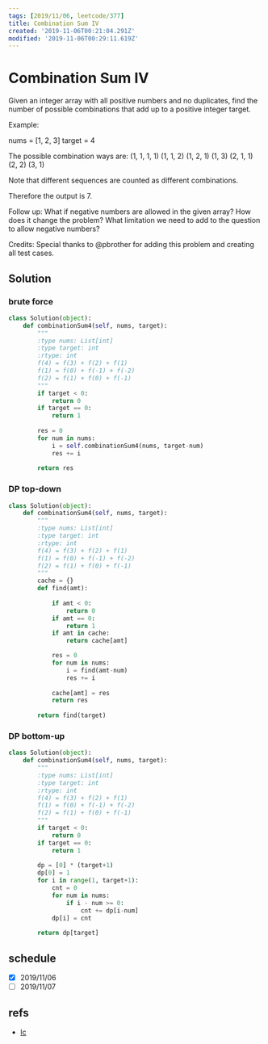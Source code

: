 ```yaml
---
tags: [2019/11/06, leetcode/377]
title: Combination Sum IV
created: '2019-11-06T00:21:04.291Z'
modified: '2019-11-06T00:29:11.619Z'
---
```


# Combination Sum IV

Given an integer array with all positive numbers and no duplicates, find the number of possible combinations that add up to a positive integer target.

Example:

nums = [1, 2, 3]
target = 4

The possible combination ways are:
(1, 1, 1, 1)
(1, 1, 2)
(1, 2, 1)
(1, 3)
(2, 1, 1)
(2, 2)
(3, 1)

Note that different sequences are counted as different combinations.

Therefore the output is 7.
 

Follow up:
What if negative numbers are allowed in the given array?
How does it change the problem?
What limitation we need to add to the question to allow negative numbers?

Credits:
Special thanks to @pbrother for adding this problem and creating all test cases.

## Solution

### brute force

```python
class Solution(object):
    def combinationSum4(self, nums, target):
        """
        :type nums: List[int]
        :type target: int
        :rtype: int
        f(4) = f(3) + f(2) + f(1)
        f(1) = f(0) + f(-1) + f(-2)
        f(2) = f(1) + f(0) + f(-1)
        """
        if target < 0:
            return 0
        if target == 0:
            return 1
        
        res = 0
        for num in nums:
            i = self.combinationSum4(nums, target-num)
            res += i
        
        return res
```

### DP top-down

```python
class Solution(object):
    def combinationSum4(self, nums, target):
        """
        :type nums: List[int]
        :type target: int
        :rtype: int
        f(4) = f(3) + f(2) + f(1)
        f(1) = f(0) + f(-1) + f(-2)
        f(2) = f(1) + f(0) + f(-1)
        """
        cache = {}
        def find(amt):
            
            if amt < 0:
                return 0
            if amt == 0:
                return 1
            if amt in cache:
                return cache[amt]

            res = 0
            for num in nums:
                i = find(amt-num)
                res += i
            
            cache[amt] = res
            return res
        
        return find(target)
```

### DP bottom-up

```python
class Solution(object):
    def combinationSum4(self, nums, target):
        """
        :type nums: List[int]
        :type target: int
        :rtype: int
        f(4) = f(3) + f(2) + f(1)
        f(1) = f(0) + f(-1) + f(-2)
        f(2) = f(1) + f(0) + f(-1)
        """
        if target < 0:
            return 0
        if target == 0:
            return 1
        
        dp = [0] * (target+1)
        dp[0] = 1
        for i in range(1, target+1):
            cnt = 0
            for num in nums:
                if i - num >= 0:
                    cnt += dp[i-num]
            dp[i] = cnt
        
        return dp[target]
```

## schedule

* [x] 2019/11/06
* [ ] 2019/11/07

## refs

* [lc](https://leetcode.com/problems/combination-sum-iv/)

